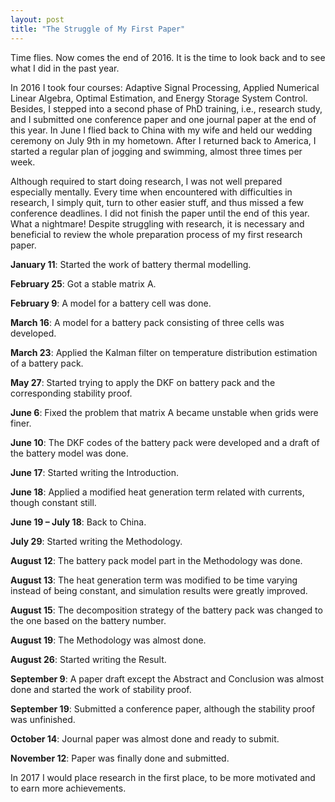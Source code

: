 ```yaml
---
layout: post
title: "The Struggle of My First Paper"
---
```


Time flies. Now comes the end of 2016. It is the time to look back and to see what I did in the past year. 

In 2016 I took four courses: Adaptive Signal Processing, Applied Numerical Linear Algebra, Optimal Estimation, and Energy Storage System Control. Besides, I stepped into a second phase of PhD training, i.e., research study, and I submitted one conference paper and one journal paper at the end of this year. In June I flied back to China with my wife and held our wedding ceremony on July 9th in my hometown. After I returned back to America, I started a regular plan of jogging and swimming, almost three times per week. 

Although required to start doing research, I was not well prepared especially mentally. Every time when encountered with difficulties in research, I simply quit, turn to other easier stuff, and thus missed a few conference deadlines. I did not finish the paper until the end of this year. What a nightmare! Despite struggling with research, it is necessary and beneficial to review the whole preparation process of my first research paper.

**January 11**: Started the work of battery thermal modelling.

**February 25**: Got a stable matrix A.

**February 9**: A model for a battery cell was done.

**March 16**: A model for a battery pack consisting of three cells was developed.

**March 23**: Applied the Kalman filter on temperature distribution estimation of a battery pack.

**May 27**: Started trying to apply the DKF on battery pack and the corresponding stability proof.

**June 6**: Fixed the problem that matrix A became unstable when grids were finer.

**June 10**: The DKF codes of the battery pack were developed and a draft of the battery model was done.

**June 17**: Started writing the Introduction.

**June 18**: Applied a modified heat generation term related with currents, though constant still.

**June 19 – July 18**: Back to China.

**July 29**: Started writing the Methodology.

**August 12**: The battery pack model part in the Methodology was done.

**August 13**: The heat generation term was modified to be time varying instead of being constant, and simulation results were greatly improved.

**August 15**: The decomposition strategy of the battery pack was changed to the one based on the battery number.

**August 19**: The Methodology was almost done.

**August 26**: Started writing the Result.

**September 9**: A paper draft except the Abstract and Conclusion was almost done and started the work of stability proof.

**September 19**: Submitted a conference paper, although the stability proof was unfinished.

**October 14**: Journal paper was almost done and ready to submit.

**November 12**: Paper was finally done and submitted.

In 2017 I would place research in the first place, to be more motivated and to earn more achievements.

